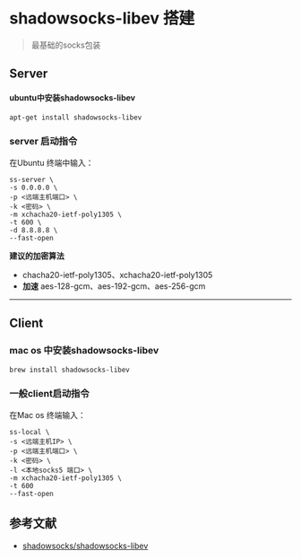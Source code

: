 # shadowsocks-libev 搭建
> 最基础的socks包装

## Server
#### ubuntu中安装shadowsocks-libev
```
apt-get install shadowsocks-libev
```

### server 启动指令
在Ubuntu 终端中输入：
```
ss-server \
-s 0.0.0.0 \
-p <远端主机端口> \
-k <密码> \
-m xchacha20-ietf-poly1305 \
-t 600 \
-d 8.8.8.8 \
--fast-open 
```
**建议的加密算法**
* chacha20-ietf-poly1305、xchacha20-ietf-poly1305
* **加速** aes-128-gcm、aes-192-gcm、aes-256-gcm

---

## Client
### mac os 中安装shadowsocks-libev
```
brew install shadowsocks-libev
```
### 一般client启动指令
在Mac os 终端输入：
```
ss-local \
-s <远端主机IP> \
-p <远端主机端口> \
-k <密码> \
-l <本地socks5 端口> \
-m xchacha20-ietf-poly1305 \
-t 600
--fast-open
```

## 参考文献
* [shadowsocks/shadowsocks-libev](https://github.com/shadowsocks/shadowsocks-libev)